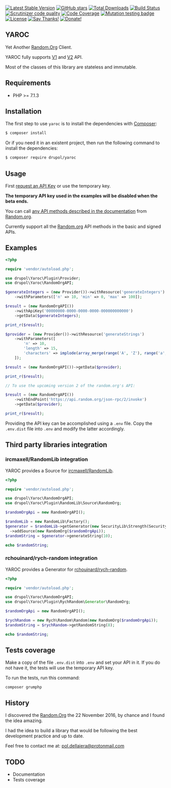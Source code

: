 [![Latest Stable Version](https://img.shields.io/packagist/v/drupol/yaroc.svg?style=flat-square)](https://packagist.org/packages/drupol/yaroc)
 [![GitHub stars](https://img.shields.io/github/stars/drupol/yaroc.svg?style=flat-square)](https://packagist.org/packages/drupol/yaroc)
 [![Total Downloads](https://img.shields.io/packagist/dt/drupol/yaroc.svg?style=flat-square)](https://packagist.org/packages/drupol/yaroc)
 [![Build Status](https://img.shields.io/travis/drupol/yaroc/master.svg?style=flat-square)](https://travis-ci.org/drupol/yaroc)
 [![Scrutinizer code quality](https://img.shields.io/scrutinizer/quality/g/drupol/yaroc/master.svg?style=flat-square)](https://scrutinizer-ci.com/g/drupol/yaroc/?branch=master)
 [![Code Coverage](https://img.shields.io/scrutinizer/coverage/g/drupol/yaroc/master.svg?style=flat-square)](https://scrutinizer-ci.com/g/drupol/yaroc/?branch=master)
 [![Mutation testing badge](https://badge.stryker-mutator.io/github.com/drupol/yaroc/master)](https://stryker-mutator.github.io)
 [![License](https://img.shields.io/packagist/l/drupol/yaroc.svg?style=flat-square)](https://packagist.org/packages/drupol/yaroc)
 [![Say Thanks!](https://img.shields.io/badge/Say-thanks-brightgreen.svg?style=flat-square)](https://saythanks.io/to/drupol)
 [![Donate!](https://img.shields.io/badge/Donate-Paypal-brightgreen.svg?style=flat-square)](https://paypal.me/drupol)
 
## YAROC

Yet Another [Random.Org](https://random.org) Client.

YAROC fully supports [V1](https://api.random.org/json-rpc/1/) and [V2](https://api.random.org/json-rpc/2) API.

Most of the classes of this library are stateless and immutable.

## Requirements

* PHP >= 7.1.3

## Installation

The first step to use `yaroc` is to install the dependencies with [Composer](https://getcomposer.org/):

```bash
$ composer install
```

Or if you need it in an existent project, then run the following command to install the dependencies:

```bash
$ composer require drupol/yaroc
```

## Usage
First [request an API Key](https://api.random.org/api-keys) or use the temporary key.

__The temporary API key used in the examples will be disabled when the beta ends.__

You can call [any API methods described in the documentation](https://api.random.org/json-rpc/1/basic) from [Random.org](https://random.org).

Currently support all the [Random.org](https://random.org) API methods in the basic and signed APIs.

## Examples

```php
<?php

require 'vendor/autoload.php';

use drupol\Yaroc\Plugin\Provider;
use drupol\Yaroc\RandomOrgAPI;

$generateIntegers = (new Provider())->withResource('generateIntegers')
    ->withParameters(['n' => 10, 'min' => 0, 'max' => 100]);

$result = (new RandomOrgAPI())
    ->withApiKey('00000000-0000-0000-0000-000000000000')
    ->getData($generateIntegers);

print_r($result);

$provider = (new Provider())->withResource('generateStrings')
    ->withParameters([
        'n' => 10,
        'length' => 15,
        'characters' => implode(array_merge(range('A', 'Z'), range('a', 'z'), range(0, 9))),
    ]);

$result = (new RandomOrgAPI())->getData($provider);

print_r($result);

// To use the upcoming version 2 of the random.org's API:

$result = (new RandomOrgAPI())
    ->withEndPoint('https://api.random.org/json-rpc/2/invoke')
    ->getData($provider);

print_r($result);
```

Providing the API key can be accomplished using a ```.env``` file. Copy the ```.env.dist``` file into ```.env``` and modify the latter accordingly.

## Third party libraries integration

### ircmaxell/RandomLib integration

YAROC provides a Source for [ircmaxell/RandomLib](https://github.com/ircmaxell/RandomLib).

```php
<?php

require 'vendor/autoload.php';

use drupol\Yaroc\RandomOrgAPI;
use drupol\Yaroc\Plugin\RandomLib\Source\RandomOrg;

$randomOrgApi = new RandomOrgAPI();

$randomLib = new RandomLib\Factory();
$generator = $randomLib->getGenerator(new SecurityLib\Strength(SecurityLib\Strength::HIGH))
  ->addSource(new RandomOrg($randomOrgApi));
$randomString = $generator->generateString(10);

echo $randomString;

```
### rchouinard/rych-random integration

YAROC provides a Generator for [rchouinard/rych-random](https://github.com/rchouinard/rych-random).

```php
<?php

require 'vendor/autoload.php';

use drupol\Yaroc\RandomOrgAPI;
use drupol\Yaroc\Plugin\RychRandom\Generator\RandomOrg;

$randomOrgApi = new RandomOrgAPI();

$rychRandom = new Rych\Random\Random(new RandomOrg($randomOrgApi));
$randomString = $rychRandom->getRandomString(8);

echo $randomString;

```

## Tests coverage

Make a copy of the file ```.env.dist``` into ```.env``` and set your API in it.
If you do not have it, the tests will use the temporary API key.

To run the tests, run this command:

```
composer grumphp
```

## History

I discovered the [Random.Org](https://random.org) the 22 November 2016, by chance and I found the idea amazing.

I had the idea to build a library that would be following the best development practice and up to date.

Feel free to contact me at: pol.dellaiera@protonmail.com

## TODO

- Documentation
- Tests coverage

